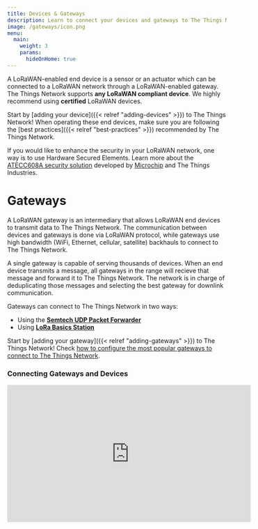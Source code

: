 ```yaml
---
title: Devices & Gateways
description: Learn to connect your devices and gateways to The Things Network
image: /gateways/icon.png
menu:
  main:
    weight: 3
    params:
      hideOnHome: true
---
```


A LoRaWAN-enabled end device is a sensor or an actuator which can be connected to a LoRaWAN network through a LoRaWAN-enabled gateway. The Things Network supports **any LoRaWAN compliant device**. We highly recommend using **certified** LoRaWAN devices.

Start by [adding your device]({{< relref "adding-devices" >}}) to The Things Network! When operating these end devices, make sure you are following the [best practices]({{< relref "best-practices" >}}) recommended by The Things Network.

If you would like to enhance the security in your LoRaWAN network, one way is to use Hardware Secured Elements. Learn more about the [ATECC608A security solution](https://www.thethingsindustries.com/docs/devices/claim-atecc608a/) developed by [Microchip](https://www.microchip.com/) and The Things Industries.

# Gateways

A LoRaWAN gateway is an intermediary that allows LoRaWAN end devices to transmit data to The Things Network. The communication between devices and gateways is done via LoRaWAN protocol, while gateways use high bandwidth (WiFi, Ethernet, cellular, satellite) backhauls to connect to The Things Network.

A single gateway is capable of serving thousands of devices. When an end device transmits a message, all gateways in the range will recieve that message and forward it to The Things Network. The network is in charge of deduplicating those messages and selecting the best gateway for downlink communication. 

Gateways can connect to The Things Network in two ways:

- Using the [**Semtech UDP Packet Forwarder**](https://www.thethingsindustries.com/docs/gateways/semtech-udp-packet-forwarder/)
- Using [**LoRa Basics Station**](https://www.thethingsindustries.com/docs/gateways/lora-basics-station/)

Start by [adding your gateway]({{< relref "adding-gateways" >}}) to The Things Network! Check [how to configure the most popular gateways to connect to The Things Network](https://www.thethingsindustries.com/docs/gateways/).

### Connecting Gateways and Devices
<iframe width="560" height="315" src="https://www.youtube.com/embed/rK8oJHZ9Q7U" frameborder="0" allow="accelerometer; autoplay; clipboard-write; encrypted-media; gyroscope; picture-in-picture" allowfullscreen></iframe>
